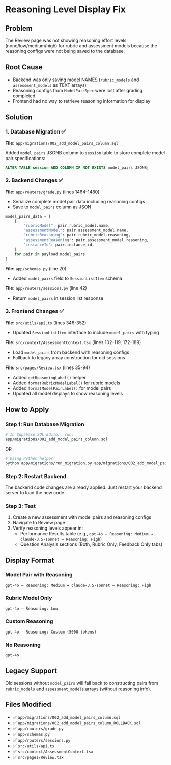 # Reasoning Level Display Fix

## Problem
The Review page was not showing reasoning effort levels (none/low/medium/high) for rubric and assessment models because the reasoning configs were not being saved to the database.

## Root Cause
- Backend was only saving model NAMES (`rubric_models` and `assessment_models` as TEXT arrays)
- Reasoning configs from `ModelPairSpec` were lost after grading completed
- Frontend had no way to retrieve reasoning information for display

## Solution

### 1. Database Migration ✅
**File:** `app/migrations/002_add_model_pairs_column.sql`

Added `model_pairs` JSONB column to `session` table to store complete model pair specifications:
```sql
ALTER TABLE session ADD COLUMN IF NOT EXISTS model_pairs JSONB;
```

### 2. Backend Changes ✅

**File:** `app/routers/grade.py` (lines 1464-1480)
- Serialize complete model pair data including reasoning configs
- Save to `model_pairs` column as JSON

```python
model_pairs_data = [
    {
        "rubricModel": pair.rubric_model.name,
        "assessmentModel": pair.assessment_model.name,
        "rubricReasoning": pair.rubric_model.reasoning,
        "assessmentReasoning": pair.assessment_model.reasoning,
        "instanceId": pair.instance_id,
    }
    for pair in payload.model_pairs
]
```

**File:** `app/schemas.py` (line 20)
- Added `model_pairs` field to `SessionListItem` schema

**File:** `app/routers/sessions.py` (line 42)
- Return `model_pairs` in session list response

### 3. Frontend Changes ✅

**File:** `src/utils/api.ts` (lines 346-352)
- Updated `SessionListItem` interface to include `model_pairs` with typing

**File:** `src/context/AssessmentContext.tsx` (lines 102-119, 172-189)
- Load `model_pairs` from backend with reasoning configs
- Fallback to legacy array construction for old sessions

**File:** `src/pages/Review.tsx` (lines 35-94)
- Added `getReasoningLabel()` helper
- Added `formatRubricModelLabel()` for rubric models
- Added `formatModelPairLabel()` for model pairs
- Updated all model displays to show reasoning levels

## How to Apply

### Step 1: Run Database Migration
```bash
# In Supabase SQL Editor, run:
app/migrations/002_add_model_pairs_column.sql
```

OR

```bash
# Using Python helper:
python app/migrations/run_migration.py app/migrations/002_add_model_pairs_column.sql
```

### Step 2: Restart Backend
The backend code changes are already applied. Just restart your backend server to load the new code.

### Step 3: Test
1. Create a new assessment with model pairs and reasoning configs
2. Navigate to Review page
3. Verify reasoning levels appear in:
   - Performance Results table (e.g., `gpt-4o — Reasoning: Medium → claude-3.5-sonnet — Reasoning: High`)
   - Question Analysis sections (Both, Rubric Only, Feedback Only tabs)

## Display Format

### Model Pair with Reasoning
```
gpt-4o — Reasoning: Medium → claude-3.5-sonnet — Reasoning: High
```

### Rubric Model Only
```
gpt-4o — Reasoning: Low
```

### Custom Reasoning
```
gpt-4o — Reasoning: Custom (5000 tokens)
```

### No Reasoning
```
gpt-4o
```

## Legacy Support
Old sessions without `model_pairs` will fall back to constructing pairs from `rubric_models` and `assessment_models` arrays (without reasoning info).

## Files Modified
- ✅ `app/migrations/002_add_model_pairs_column.sql`
- ✅ `app/migrations/002_add_model_pairs_column_ROLLBACK.sql`  
- ✅ `app/routers/grade.py`
- ✅ `app/schemas.py`
- ✅ `app/routers/sessions.py`
- ✅ `src/utils/api.ts`
- ✅ `src/context/AssessmentContext.tsx`
- ✅ `src/pages/Review.tsx`
